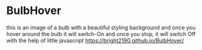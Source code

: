 # BulbHover
this is an image of a bulb with a beautiful styling background and once you hover around the bulb it will switch-On and once you stop, it will switch Off with the help of little javascript
 https://bright2190.github.io/BulbHover/
